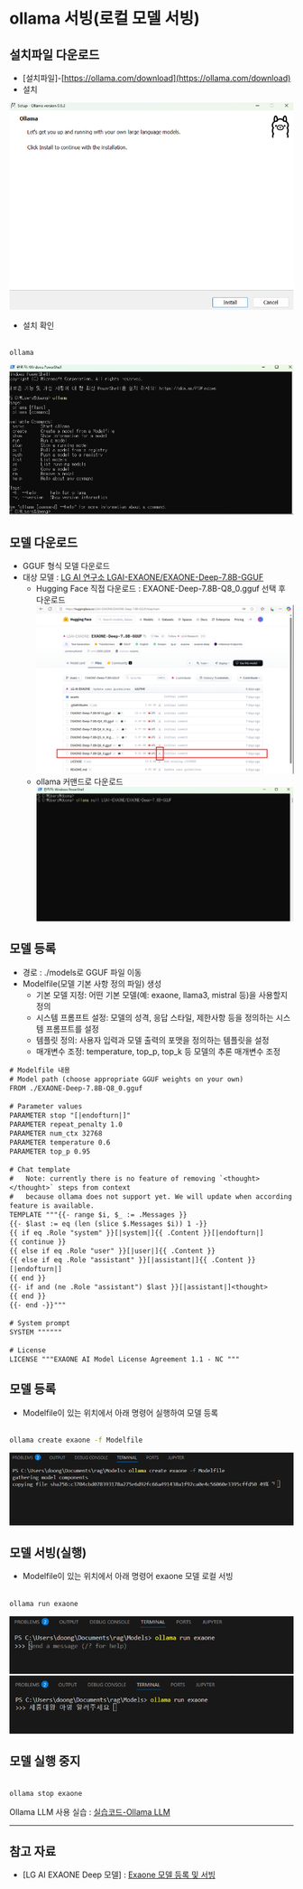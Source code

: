 # ollama 서빙(로컬 모델 서빙)

## 설치파일 다운로드
- [설치파일]-[https://ollama.com/download](https://ollama.com/download)
- 설치

![설치](./images/ollama_install.png)
- 설치 확인
```shell

ollama
```
![설치확인](./images/ollama_install02.png)

## 모델 다운로드
- GGUF 형식 모델 다운로드 
- 대상 모델 : [LG AI 연구소 LGAI-EXAONE/EXAONE-Deep-7.8B-GGUF](https://huggingface.co/LGAI-EXAONE/EXAONE-Deep-7.8B-GGUF/tree/main) 
  - Hugging Face 직접 다운로드 : EXAONE-Deep-7.8B-Q8_0.gguf 선택 후 다운로드
![모델 다운로드](./images/ollama_model.png)  
  - ollama 커맨드로 다운로드
![모델 다운로드](./images/ollama_model_dn01.png)

## 모델 등록
- 경로 : ./models로 GGUF 파일 이동
- Modelfile(모델 기본 사항 정의 파일) 생성
  - 기본 모델 지정: 어떤 기본 모델(예: exaone, llama3, mistral 등)을 사용할지 정의
  - 시스템 프롬프트 설정: 모델의 성격, 응답 스타일, 제한사항 등을 정의하는 시스템 프롬프트를 설정
  - 템플릿 정의: 사용자 입력과 모델 출력의 포맷을 정의하는 템플릿을 설정
  - 매개변수 조정: temperature, top_p, top_k 등 모델의 추론 매개변수 조정
```
# Modelfile 내용
# Model path (choose appropriate GGUF weights on your own)
FROM ./EXAONE-Deep-7.8B-Q8_0.gguf

# Parameter values
PARAMETER stop "[|endofturn|]"
PARAMETER repeat_penalty 1.0
PARAMETER num_ctx 32768
PARAMETER temperature 0.6
PARAMETER top_p 0.95

# Chat template
#   Note: currently there is no feature of removing `<thought></thought>` steps from context 
#   because ollama does not support yet. We will update when according feature is available.
TEMPLATE """{{- range $i, $_ := .Messages }}
{{- $last := eq (len (slice $.Messages $i)) 1 -}}
{{ if eq .Role "system" }}[|system|]{{ .Content }}[|endofturn|]
{{ continue }}
{{ else if eq .Role "user" }}[|user|]{{ .Content }}
{{ else if eq .Role "assistant" }}[|assistant|]{{ .Content }}[|endofturn|]
{{ end }}
{{- if and (ne .Role "assistant") $last }}[|assistant|]<thought>
{{ end }}
{{- end -}}"""

# System prompt
SYSTEM """"""

# License
LICENSE """EXAONE AI Model License Agreement 1.1 - NC """
```
 
## 모델 등록
- Modelfile이 있는 위치에서 아래 명령어 실행하여 모델 등록

```sh

ollama create exaone -f Modelfile
```
![모델 등록](./images/ollama_model_create.png)

## 모델 서빙(실행)
- Modelfile이 있는 위치에서 아래 명령어 exaone 모델 로컬 서빙

```sh

ollama run exaone
```
![모델 서빙](./images/ollama_run.png)
![서빙 확인](./images/ollama_run02.png)



## 모델 실행 중지

```sh

ollama stop exaone
```

Ollama LLM 사용 실습 : [실습코드-Ollama LLM](./09-Ollama.ipynb)

---
## 참고 자료
- [LG AI EXAONE Deep 모델] : [Exaone 모델 등록 및 서빙](https://github.com/LG-AI-EXAONE/EXAONE-Deep)


